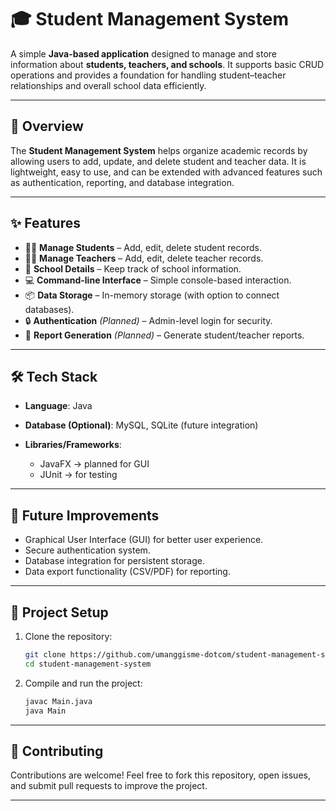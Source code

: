# 🎓 Student Management System

A simple **Java-based application** designed to manage and store information about **students, teachers, and schools**. It supports basic CRUD operations and provides a foundation for handling student–teacher relationships and overall school data efficiently.

---

## 📌 Overview

The **Student Management System** helps organize academic records by allowing users to add, update, and delete student and teacher data. It is lightweight, easy to use, and can be extended with advanced features such as authentication, reporting, and database integration.

---

## ✨ Features

* 👨‍🎓 **Manage Students** – Add, edit, delete student records.
* 👩‍🏫 **Manage Teachers** – Add, edit, delete teacher records.
* 🏫 **School Details** – Keep track of school information.
* 💻 **Command-line Interface** – Simple console-based interaction.
* 📦 **Data Storage** – In-memory storage (with option to connect databases).
* 🔒 **Authentication** *(Planned)* – Admin-level login for security.
* 📑 **Report Generation** *(Planned)* – Generate student/teacher reports.

---

## 🛠️ Tech Stack

* **Language**: Java
* **Database (Optional)**: MySQL, SQLite (future integration)
* **Libraries/Frameworks**:

  * JavaFX → planned for GUI
  * JUnit → for testing

---

## 🚀 Future Improvements

* Graphical User Interface (GUI) for better user experience.
* Secure authentication system.
* Database integration for persistent storage.
* Data export functionality (CSV/PDF) for reporting.

---

## 📂 Project Setup

1. Clone the repository:

   ```bash
   git clone https://github.com/umanggisme-dotcom/student-management-system.git
   cd student-management-system
   ```
2. Compile and run the project:

   ```bash
   javac Main.java
   java Main
   ```

---

## 🤝 Contributing

Contributions are welcome! Feel free to fork this repository, open issues, and submit pull requests to improve the project.

---


